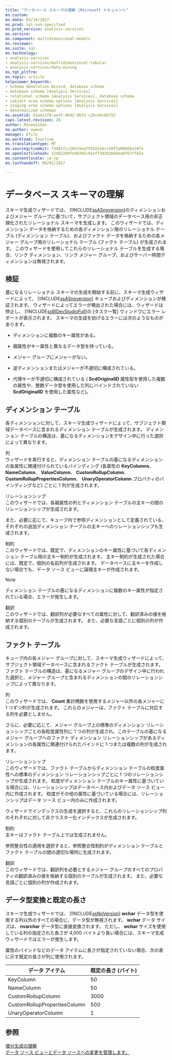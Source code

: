 ```yaml
---
title: "データベース スキーマの理解 |Microsoft ドキュメント"
ms.custom: 
ms.date: 03/14/2017
ms.prod: sql-non-specified
ms.prod_service: analysis-services
ms.service: 
ms.component: multidimensional-models
ms.reviewer: 
ms.suite: sql
ms.technology:
- analysis-services
- analysis-services/multidimensional-tabular
- analysis-services/data-mining
ms.tgt_pltfrm: 
ms.topic: article
helpviewer_keywords:
- Schema Generation Wizard, database schema
- database schema [Analysis Services]
- relational schema [Analysis Services], database schema
- subject area schema options [Analysis Services]
- staging area schema options [Analysis Services]
- denormalized schemas
ms.assetid: 51e411f9-ee3f-4b92-9833-c2bce8c6b752
caps.latest.revision: 28
author: Minewiskan
ms.author: owend
manager: kfile
ms.workload: Inactive
ms.translationtype: MT
ms.sourcegitcommit: f3481fcc2bb74eaf93182e6cc58f5a06666e10f4
ms.openlocfilehash: 12d62289fe08395c91eff39202b60ee0f67ff82a
ms.contentlocale: ja-jp
ms.lasthandoff: 09/01/2017

---
```

# <a name="understanding-the-database-schemas"></a>データベース スキーマの理解
  スキーマ生成ウィザードでは、 [!INCLUDE[ssASnoversion](../../includes/ssasnoversion-md.md)]のディメンションおよびメジャー グループに基づいて、サブジェクト領域のデータベース用の非正規化されたリレーショナル スキーマを生成します。 このウィザードでは、ディメンション データを格納するための各ディメンション用のリレーショナル テーブル (ディメンション テーブル)、およびファクト データを格納するための各メジャー グループ用のリレーショナル テーブル (ファクト テーブル) が生成されます。 このウィザードを使用してこれらのリレーショナル テーブルを生成する場合、リンク ディメンション、リンク メジャー グループ、およびサーバー時間ディメンションは無視されます。  
  
## <a name="validation"></a>検証  
 基になるリレーショナル スキーマの生成を開始する前に、スキーマ生成ウィザードによって、 [!INCLUDE[ssASnoversion](../../includes/ssasnoversion-md.md)] キューブおよびディメンションが検証されます。 ウィザードによってエラーが検出された場合には、ウィザードは停止し、 [!INCLUDE[ssBIDevStudioFull](../../includes/ssbidevstudiofull-md.md)]の [タスク一覧] ウィンドウにエラー レポートが表示されます。 スキーマの生成を妨げるエラーには次のようなものがあります。  
  
-   ディメンションに複数のキー属性がある。  
  
-   親属性がキー属性と異なるデータ型を持っている。  
  
-   メジャー グループにメジャーがない。  
  
-   逆ディメンションまたはメジャーが不適切に構成されている。  
  
-   代理キーが不適切に構成されている ( **ScdOriginalID** 属性型を使用した複数の属性や、整数データ型を使用した列にバインドされていない **ScdOriginalID** を使用した属性など)。  
  
## <a name="dimension-tables"></a>ディメンション テーブル  
 各ディメンションに対して、スキーマ生成ウィザードによって、サブジェクト領域データベースに含まれるディメンション テーブルが生成されます。 ディメンション テーブルの構造は、基になるディメンションをデザイン中に行った選択によって異なります。  
  
 列  
 ウィザードを実行すると、ディメンション テーブルの基になるディメンションの各属性に関連付けられているバインディング (各属性の **KeyColumns**、 **NameColumn**、 **ValueColumn**、 **CustomRollupColumn**、 **CustomRollupPropertiesColumn**、 **UnaryOperatorColumn** プロパティのバインディングなど) ごとに 1 列が生成されます。  
  
 リレーションシップ  
 このウィザードでは、各親属性の列とディメンション テーブルの主キーの間のリレーションシップが生成されます。  
  
 また、必要に応じて、キューブ内で参照ディメンションとして定義されている、それぞれの追加ディメンション テーブルの主キーへのリレーションシップも生成されます。  
  
 制約  
 このウィザードでは、既定で、ディメンションのキー属性に基づいて各ディメンション テーブル用の主キー制約が生成されます。 主キー制約が生成された場合には、既定で、個別の名前列が生成されます。 データベースに主キーを作成しない場合でも、データ ソース ビューに論理主キーが作成されます。  
  
> [!NOTE]  
>  ディメンション テーブルの基になるディメンションに複数のキー属性が指定されている場合、エラーが発生します。  
  
 翻訳  
 このウィザードでは、翻訳列が必要なすべての属性に対して、翻訳済みの値を格納する個別のテーブルが生成されます。 また、必要な言語ごとに個別の列が作成されます。  
  
## <a name="fact-tables"></a>ファクト テーブル  
 キューブ内の各メジャー グループに対して、スキーマ生成ウィザードによって、サブジェクト領域データベースに含まれるファクト テーブルが生成されます。 ファクト テーブルの構造は、基になるメジャー グループのデザイン中に行われた選択と、メジャー グループと含まれるディメンションの間のリレーションシップによって異なります。  
  
 列  
 このウィザードでは、 **Count** 集計関数を使用するメジャー以外の各メジャーに 1 つずつ列が生成されます。 これらのメジャーは、ファクト テーブルに対応する列を必要としません。  
  
 さらに、必要に応じて、メジャー グループ上の標準のディメンション リレーションシップごとの各粒度属性列に 1 つの列が生成され、このテーブルの基になるメジャー グループへのファクト ディメンション リレーションシップがあるディメンションの各属性に関連付けられたバインドに 1 つまたは複数の列が生成されます。  
  
 リレーションシップ  
 このウィザードでは、ファクト テーブルからディメンション テーブルの粒度属性への標準のディメンション リレーションシップごとに 1 つのリレーションシップが生成されます。 粒度がディメンション テーブルのキー属性に基づいている場合には、リレーションシップはデータベース内およびデータ ソース ビュー内に作成されます。 粒度がその他の属性に基づいている場合には、リレーションシップはデータ ソース ビュー内のみに作成されます。  
  
 ウィザードでインデックスの生成を選択すると、これらのリレーションシップ列のそれぞれに対して非クラスター化インデックスが生成されます。  
  
 制約  
 主キーはファクト テーブル上では生成されません。  
  
 参照整合性の適用を選択すると、参照整合性制約がディメンション テーブルとファクト テーブルの間の適切な場所に生成されます。  
  
 翻訳  
 このウィザードでは、翻訳列を必要とするメジャー グループのすべてのプロパティの翻訳済みの値を格納する個別のテーブルが生成されます。 また、必要な言語ごとに個別の列が作成されます。  
  
## <a name="data-type-conversion-and-default-lengths"></a>データ型変換と既定の長さ  
 スキーマ生成ウィザードでは、 [!INCLUDE[ssNoVersion](../../includes/ssnoversion-md.md)] **wchar** データ型を使用する列以外のすべての場合に、データ型が無視されます。 **wchar** データ サイズは、 **nvarchar** データ型に直接変換されます。 ただし、 **wchar** サイズを使用している列の指定された長さが 4,000 バイトより長い場合には、スキーマ生成ウィザードではエラーが発生します。  
  
 属性のバインドなどのデータ アイテムに長さが指定されていない場合、次の表に示す既定の長さが列に使用されます。  
  
|データ アイテム|既定の長さ (バイト)|  
|---------------|------------------------------|  
|KeyColumn|50|  
|NameColumn|50|  
|CustomRollupColumn|3000|  
|CustomRollupPropertiesColumn|500|  
|UnaryOperatorColumn|1|  
  
## <a name="see-also"></a>参照  
 [増分生成の理解](../../analysis-services/multidimensional-models/understanding-incremental-generation.md)   
 [データ ソース ビューとデータ ソースへの変更を管理します。](../../analysis-services/multidimensional-models/manage-changes-to-data-source-views-and-data-sources.md)  
  
  

